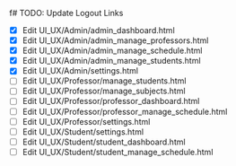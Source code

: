 f# TODO: Update Logout Links

- [x] Edit UI_UX/Admin/admin_dashboard.html
- [x] Edit UI_UX/Admin/admin_manage_professors.html
- [x] Edit UI_UX/Admin/admin_manage_schedule.html
- [x] Edit UI_UX/Admin/admin_manage_students.html
- [x] Edit UI_UX/Admin/settings.html
- [ ] Edit UI_UX/Professor/manage_students.html
- [ ] Edit UI_UX/Professor/manage_subjects.html
- [ ] Edit UI_UX/Professor/professor_dashboard.html
- [ ] Edit UI_UX/Professor/professor_manage_schedule.html
- [ ] Edit UI_UX/Professor/settings.html
- [ ] Edit UI_UX/Student/settings.html
- [ ] Edit UI_UX/Student/student_dashboard.html
- [ ] Edit UI_UX/Student/student_manage_schedule.html
